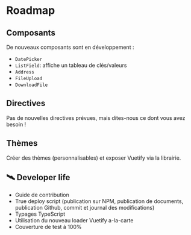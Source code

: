# Roadmap

## Composants

De nouveaux composants sont en développement :

- `DatePicker`
- `ListField`: affiche un tableau de clés/valeurs
- `Address`
- `FileUpload`
- `DownloadFile`

## Directives

Pas de nouvelles directives prévues, mais dites-nous ce dont vous avez besoin !

## Thèmes

Créer des thèmes (personnalisables) et exposer Vuetify via la librairie.

## 🛰️ Developer life

- Guide de contribution
- True deploy script (publication sur NPM, publication de documents, publication Github, commit et journal des modifications)
- Typages TypeScript
- Utilisation du nouveau loader Vuetify a-la-carte
- Couverture de test à 100%
